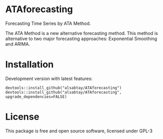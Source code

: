 # ATAforecasting
Forecasting Time Series by ATA Method.

The ATA Method is a new alternative forecasting method. This method is alternative to two major forecasting approaches: Exponential Smoothing and ARIMA.

# Installation
Development version with latest features:
```
devtools::install_github("alsabtay/ATAforecasting")
devtools::install_github("alsabtay/ATAforecasting", upgrade_dependencies=FALSE)

```
# License
This package is free and open source software, licensed under GPL-3
